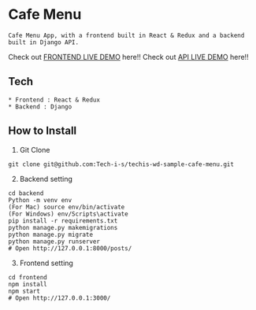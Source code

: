# Cafe Menu
```
Cafe Menu App, with a frontend built in React & Redux and a backend built in Django API.
```
Check out [FRONTEND LIVE DEMO](https://frontend-akshay.herokuapp.com/) here!!
Check out [API LIVE DEMO](https://backend-akshay.herokuapp.com/) here!!
## Tech 
```
* Frontend : React & Redux
* Backend : Django
```
## How to Install
1. Git Clone
```
git clone git@github.com:Tech-i-s/techis-wd-sample-cafe-menu.git
```
2. Backend setting
```
cd backend
Python -m venv env
(For Mac) source env/bin/activate
(For Windows) env/Scripts\activate
pip install -r requirements.txt
python manage.py makemigrations
python manage.py migrate
python manage.py runserver
# Open http://127.0.0.1:8000/posts/
```
3. Frontend setting
```
cd frontend
npm install
npm start
# Open http://127.0.0.1:3000/
```
